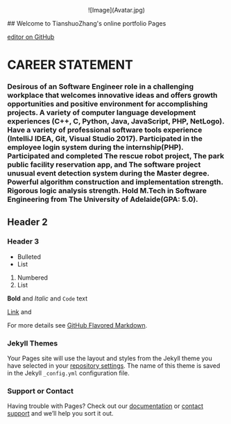 <p style="text-align: center;"> ![Image](Avatar.jpg) </p>
## Welcome to TianshuoZhang's online portfolio Pages

[editor on GitHub](https://github.com/TianshuoZ/TianshuoZ.github.io/edit/master/index.md) 



# CAREER STATEMENT
### Desirous of an Software Engineer role in a challenging workplace that welcomes innovative ideas and offers growth opportunities and positive environment for accomplishing projects. A variety of computer language development experiences (C++, C, Python, Java, JavaScript, PHP, NetLogo). Have a variety of professional software tools experience (IntelliJ IDEA, Git, Visual Studio 2017). Participated in the employee login system during the internship(PHP). Participated and completed The rescue robot project, The park public facility reservation app, and The software project unusual event detection system during the Master degree. Powerful algorithm construction and implementation strength. Rigorous logic analysis strength. Hold M.Tech in Software Engineering from The University of Adelaide(GPA: 5.0). 
## Header 2
### Header 3

- Bulleted
- List

1. Numbered
2. List

**Bold** and _Italic_ and `Code` text

[Link](url) and 


For more details see [GitHub Flavored Markdown](https://guides.github.com/features/mastering-markdown/).

### Jekyll Themes

Your Pages site will use the layout and styles from the Jekyll theme you have selected in your [repository settings](https://github.com/TianshuoZ/TianshuoZ.github.io/settings). The name of this theme is saved in the Jekyll `_config.yml` configuration file.

### Support or Contact

Having trouble with Pages? Check out our [documentation](https://help.github.com/categories/github-pages-basics/) or [contact support](https://github.com/contact) and we’ll help you sort it out.
